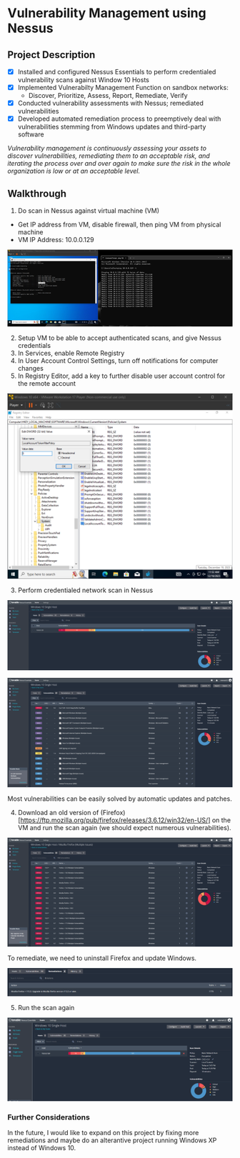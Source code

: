 # Vulnerability Management using Nessus
## Project Description
- [x] Installed and configured Nessus Essentials to perform credentialed vulnerability scans against Window 10 Hosts
- [x] Implemented Vulnerabilty Management Function on sandbox networks:
  - Discover, Prioritize, Assess, Report, Remediate, Verify 
- [x] Conducted vulnerability assessments with Nessus; remediated vulnerabilities
- [x] Developed automated remediation process to preemptively deal with vulnerabilities stemming from Windows updates and third-party software

_Vulnerability management is continuously assessing your assets to discover vulnerabilities, remediating them to an acceptable risk, and iterating the process over and over again to make sure the risk in the whole organization is low or at an acceptable level._

## Walkthrough
1. Do scan in Nessus against virtual machine (VM)
- Get IP address from VM, disable firewall, then ping VM from physical machine
- VM IP Address: 10.0.0.129

![IP](https://raw.githubusercontent.com/nilesh-domah/Nilesh-Cybersecurity-Portfolio/main/Portfolio%20Projects/Vulnerability%20Management/IP.png)

2. Setup VM to be able to accept authenticated scans, and give Nessus credentials
  1. In Services, enable Remote Registry
  2. In User Account Control Settings, turn off notifications for computer changes
  3. In Registry Editor, add a key to further disable user account control for the remote account

![regedit](https://raw.githubusercontent.com/nilesh-domah/Nilesh-Cybersecurity-Portfolio/main/Portfolio%20Projects/Vulnerability%20Management/regedit.png)

3. Perform credentialed network scan in Nessus

![cred scan](https://raw.githubusercontent.com/nilesh-domah/Nilesh-Cybersecurity-Portfolio/main/Portfolio%20Projects/Vulnerability%20Management/credentialed%20scan.png)

![cred scan list first](https://raw.githubusercontent.com/nilesh-domah/Nilesh-Cybersecurity-Portfolio/main/Portfolio%20Projects/Vulnerability%20Management/vulnerabilities.png)

Most vulnerabilities can be easily solved by automatic updates and patches. 

4. Download an old version of (Firefox)[https://ftp.mozilla.org/pub/firefox/releases/3.6.12/win32/en-US/] on the VM and run the scan again (we should expect numerous vulnerabilities).

![ff scan](https://raw.githubusercontent.com/nilesh-domah/Nilesh-Cybersecurity-Portfolio/main/Portfolio%20Projects/Vulnerability%20Management/firefox%20vulnerabilities.png)

To remediate, we need to uninstall Firefox and update Windows. 

![ff remediation](https://raw.githubusercontent.com/nilesh-domah/Nilesh-Cybersecurity-Portfolio/main/Portfolio%20Projects/Vulnerability%20Management/firefox%20remediation%20suggestion.png)

5. Run the scan again

![post ff rem](https://raw.githubusercontent.com/nilesh-domah/Nilesh-Cybersecurity-Portfolio/main/Portfolio%20Projects/Vulnerability%20Management/post%20remediation.png)

### Further Considerations
In the future, I would like to expand on this project by fixing more remediations and maybe do an alterantive project running Windows XP instead of Windows 10. 
